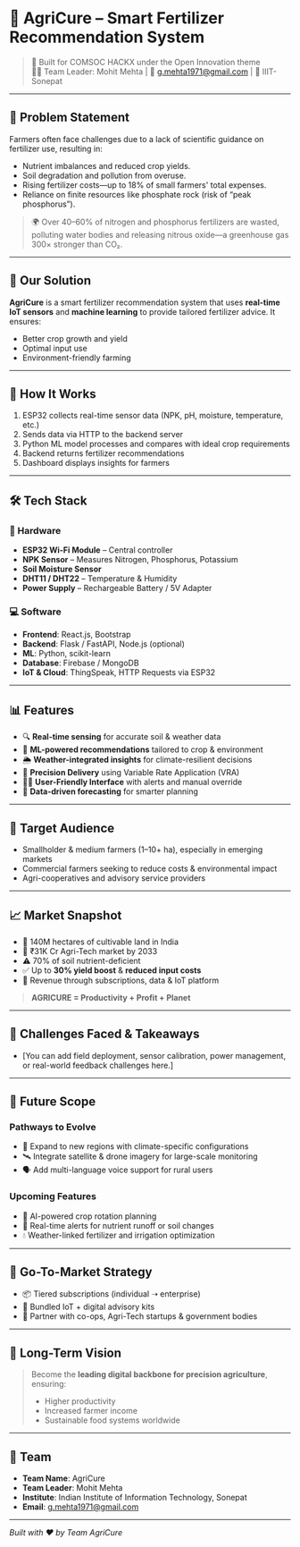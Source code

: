 # 🌱 AgriCure – Smart Fertilizer Recommendation System

> 🚀 Built for COMSOC HACKX under the Open Innovation theme  
> 👨‍💻 Team Leader: Mohit Mehta | 📧 g.mehta1971@gmail.com | 🏫 IIIT-Sonepat

---

## 🚜 Problem Statement

Farmers often face challenges due to a lack of scientific guidance on fertilizer use, resulting in:

- Nutrient imbalances and reduced crop yields.
- Soil degradation and pollution from overuse.
- Rising fertilizer costs—up to 18% of small farmers' total expenses.
- Reliance on finite resources like phosphate rock (risk of “peak phosphorus”).

> 🌍 Over 40–60% of nitrogen and phosphorus fertilizers are wasted, polluting water bodies and releasing nitrous oxide—a greenhouse gas 300× stronger than CO₂.

---

## 🌾 Our Solution

**AgriCure** is a smart fertilizer recommendation system that uses **real-time IoT sensors** and **machine learning** to provide tailored fertilizer advice. It ensures:

- Better crop growth and yield
- Optimal input use
- Environment-friendly farming

---

## 🧠 How It Works

1. ESP32 collects real-time sensor data (NPK, pH, moisture, temperature, etc.)
2. Sends data via HTTP to the backend server
3. Python ML model processes and compares with ideal crop requirements
4. Backend returns fertilizer recommendations
5. Dashboard displays insights for farmers

---

## 🛠️ Tech Stack

### 🔧 Hardware
- **ESP32 Wi-Fi Module** – Central controller
- **NPK Sensor** – Measures Nitrogen, Phosphorus, Potassium
- **Soil Moisture Sensor**
- **DHT11 / DHT22** – Temperature & Humidity
- **Power Supply** – Rechargeable Battery / 5V Adapter

### 💻 Software
- **Frontend**: React.js, Bootstrap
- **Backend**: Flask / FastAPI, Node.js (optional)
- **ML**: Python, scikit-learn
- **Database**: Firebase / MongoDB
- **IoT & Cloud**: ThingSpeak, HTTP Requests via ESP32

---

## 📊 Features

- 🔍 **Real-time sensing** for accurate soil & weather data
- 🧠 **ML-powered recommendations** tailored to crop & environment
- 🌦️ **Weather-integrated insights** for climate-resilient decisions
- 🎯 **Precision Delivery** using Variable Rate Application (VRA)
- 🧑‍🌾 **User-Friendly Interface** with alerts and manual override
- 🔁 **Data-driven forecasting** for smarter planning

---

## 🎯 Target Audience

- Smallholder & medium farmers (1–10+ ha), especially in emerging markets
- Commercial farmers seeking to reduce costs & environmental impact
- Agri-cooperatives and advisory service providers

---

## 📈 Market Snapshot

- 🌾 140M hectares of cultivable land in India
- 💸 ₹31K Cr Agri-Tech market by 2033
- ⚠️ 70% of soil nutrient-deficient
- ✅ Up to **30% yield boost** & **reduced input costs**
- 💼 Revenue through subscriptions, data & IoT platform

> **AGRICURE = Productivity + Profit + Planet**

---

## 🚧 Challenges Faced & Takeaways

- [You can add field deployment, sensor calibration, power management, or real-world feedback challenges here.]

---

## 🔮 Future Scope

### Pathways to Evolve
- 📍 Expand to new regions with climate-specific configurations
- 🛰️ Integrate satellite & drone imagery for large-scale monitoring
- 🗣️ Add multi-language voice support for rural users

### Upcoming Features
- 🌱 AI-powered crop rotation planning
- 📢 Real-time alerts for nutrient runoff or soil changes
- 💧 Weather-linked fertilizer and irrigation optimization

---

## 🧭 Go-To-Market Strategy

- 📦 Tiered subscriptions (individual ➝ enterprise)
- 🧃 Bundled IoT + digital advisory kits
- 🤝 Partner with co-ops, Agri-Tech startups & government bodies

---

## 🏁 Long-Term Vision

> Become the **leading digital backbone for precision agriculture**, ensuring:
> - Higher productivity
> - Increased farmer income
> - Sustainable food systems worldwide

---

## 👥 Team

- **Team Name**: AgriCure  
- **Team Leader**: Mohit Mehta  
- **Institute**: Indian Institute of Information Technology, Sonepat  
- **Email**: [g.mehta1971@gmail.com](mailto:g.mehta1971@gmail.com)

---

*Built with ❤️ by Team AgriCure*
